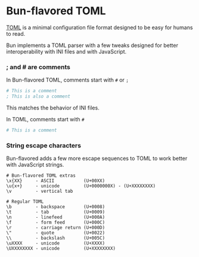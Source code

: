 # Bun-flavored TOML

[TOML](https://toml.io/) is a minimal configuration file format designed to be easy for humans to read.

Bun implements a TOML parser with a few tweaks designed for better interoperability with INI files and with JavaScript.

### ; and # are comments

In Bun-flavored TOML, comments start with `#` or `;`

```ini
# This is a comment
; This is also a comment
```

This matches the behavior of INI files.

In TOML, comments start with `#`

```toml
# This is a comment
```

### String escape characters

Bun-flavored adds a few more escape sequences to TOML to work better with JavaScript strings.

```
# Bun-flavored TOML extras
\x{XX}     - ASCII           (U+00XX)
\u{x+}     - unicode         (U+0000000X) - (U+XXXXXXXX)
\v         - vertical tab

# Regular TOML
\b         - backspace       (U+0008)
\t         - tab             (U+0009)
\n         - linefeed        (U+000A)
\f         - form feed       (U+000C)
\r         - carriage return (U+000D)
\"         - quote           (U+0022)
\\         - backslash       (U+005C)
\uXXXX     - unicode         (U+XXXX)
\UXXXXXXXX - unicode         (U+XXXXXXXX)
```
